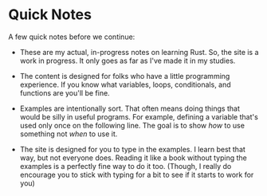# Quick Notes

A few quick notes before we continue:

- These are my actual, in-progress notes on learning
  Rust. So, the site is a work in progress. It only goes
  as far as I've made it in my studies.

- The content is designed for folks who have a little
  programming experience. If you know what variables,
  loops, conditionals, and functions are you'll be fine.

- Examples are intentionally sort. That often
  means doing things that would be silly in useful
  programs. For example, defining a variable that's
  used only once on the following line. The goal is to
  show _how_ to use something not _when_ to use it.

- The site is designed for you to type in the examples.
  I learn best that way, but not everyone does. Reading
  it like a book without typing the examples is a perfectly
  fine way to do it too. (Though, I really do encourage
  you to stick with typing for a bit to see if it starts
  to work for you)

